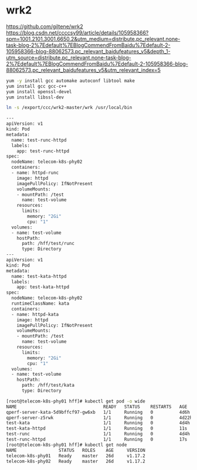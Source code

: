 
# wrk2
https://github.com/giltene/wrk2
https://blog.csdn.net/ccccsy99/article/details/105958366?spm=1001.2101.3001.6650.2&utm_medium=distribute.pc_relevant.none-task-blog-2%7Edefault%7EBlogCommendFromBaidu%7Edefault-2-105958366-blog-88062573.pc_relevant_baidufeatures_v5&depth_1-utm_source=distribute.pc_relevant.none-task-blog-2%7Edefault%7EBlogCommendFromBaidu%7Edefault-2-105958366-blog-88062573.pc_relevant_baidufeatures_v5&utm_relevant_index=5



```bash
yum -y install gcc automake autoconf libtool make
yum install gcc gcc-c++
yum install openssl-devel
yum install libssl-dev

ln -s /export/ccc/wrk2-master/wrk /usr/local/bin
```




```bash
---
apiVersion: v1
kind: Pod
metadata:
  name: test-runc-httpd
  labels:
    app: test-runc-httpd
spec:
  nodeName: telecom-k8s-phy02
  containers:
  - name: httpd-runc
    image: httpd
    imagePullPolicy: IfNotPresent
    volumeMounts:
    - mountPath: /test
      name: test-volume
    resources:
      limits:
        memory: "2Gi"
        cpu: "1"
  volumes:
  - name: test-volume
    hostPath:
      path: /hff/test/runc
      type: Directory
---
apiVersion: v1
kind: Pod
metadata:
  name: test-kata-httpd
  labels:
    app: test-kata-httpd
spec:
  nodeName: telecom-k8s-phy02
  runtimeClassName: kata
  containers:
  - name: httpd-kata
    image: httpd
    imagePullPolicy: IfNotPresent
    volumeMounts:
    - mountPath: /test
      name: test-volume
    resources:
      limits:
        memory: "2Gi"
        cpu: "1"
  volumes:
  - name: test-volume
    hostPath:
      path: /hff/test/kata
      type: Directory
```


```bash
[root@telecom-k8s-phy01 hff]# kubectl get pod -o wide
NAME                                 READY   STATUS    RESTARTS   AGE     IP               NODE                NOMINATED NODE   READINESS GATES
qperf-server-kata-5d9bffcf97-gw6xb   1/1     Running   0          4d6h    10.196.192.79    telecom-k8s-phy01   <none>           <none>
qperf-server-z5rwk                   1/1     Running   0          4d22h   10.196.192.101   telecom-k8s-phy01   <none>           <none>
test-kata                            1/1     Running   0          4d4h    10.196.192.195   telecom-k8s-phy01   <none>           <none>
test-kata-httpd                      1/1     Running   0          11s     10.196.142.171   telecom-k8s-phy02   <none>           <none>
test-runc                            1/1     Running   0          4d4h    10.196.192.144   telecom-k8s-phy01   <none>           <none>
test-runc-httpd                      1/1     Running   0          17s     10.196.142.131   telecom-k8s-phy02   <none>           <none>
[root@telecom-k8s-phy01 hff]# kubectl get node
NAME                STATUS   ROLES    AGE     VERSION
telecom-k8s-phy01   Ready    master   26d     v1.17.2
telecom-k8s-phy02   Ready    master   26d     v1.17.2

```